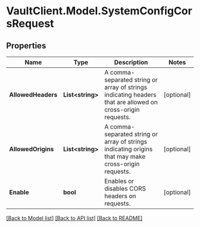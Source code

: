# VaultClient.Model.SystemConfigCorsRequest

## Properties

Name | Type | Description | Notes
------------ | ------------- | ------------- | -------------
**AllowedHeaders** | **List&lt;string&gt;** | A comma-separated string or array of strings indicating headers that are allowed on cross-origin requests. | [optional] 
**AllowedOrigins** | **List&lt;string&gt;** | A comma-separated string or array of strings indicating origins that may make cross-origin requests. | [optional] 
**Enable** | **bool** | Enables or disables CORS headers on requests. | [optional] 

[[Back to Model list]](../README.md#documentation-for-models) [[Back to API list]](../README.md#documentation-for-api-endpoints) [[Back to README]](../README.md)


